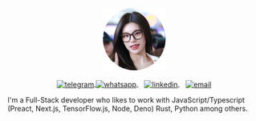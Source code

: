 <p align="center">
    <a href="https://www.google.com/search?q=Yeji+ITZY">
      <img width="125" src="bunder.png" alt="logo" />
    </a>
  </p>
  
  <p align="center">
    <a href="https://t.me/ZxhCarkecor" target="_blank">
      <img align="center" src="https://cdn.simpleicons.org/telegram/black/white" alt="telegram" height="25px" width="25px"/>
    </a>
    <a href="https://wa.me/6285141022754?text=GTHB" target="_blank">
      <img align="center" src="https://cdn.simpleicons.org/whatsapp/black/white" alt="whatsapp" height="25px" width="25px"/>
    </a>
    &nbsp;&nbsp;
    <a href="https://www.linkedin.com/in/aral-roca-gomez-3b536bb1/" target="_blank">
      <img align="center" src="https://cdn.simpleicons.org/linkedin.svg" alt="linkedin" height="25px" width="25px"/>
    </a>
    &nbsp;&nbsp;
    <a href="mailto:contact@aralroca.com" target="_blank">
      <img align="center" src="https://cdn.simpleicons.org/protonmail.svg" alt="email" height="25px" width="25px"/>
    </a>
  </p>
  
  I'm a Full-Stack developer who likes to work with JavaScript/Typescript (Preact, Next.js, TensorFlow.js, Node, Deno) Rust, Python among others. 
  